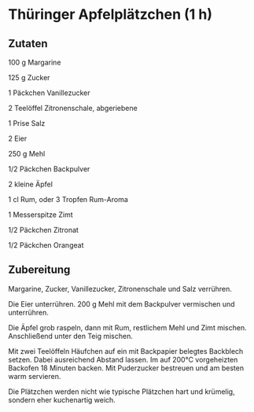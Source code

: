 # Thüringer Apfelplätzchen (1 h)

## Zutaten
100 g Margarine

125 g Zucker

1 Päckchen Vanillezucker

2 Teelöffel Zitronenschale, abgeriebene

1 Prise Salz

2 Eier

250 g Mehl

1/2 Päckchen Backpulver

2 kleine Äpfel

1 cl Rum, oder 3 Tropfen Rum-Aroma

1 Messerspitze Zimt

1/2 Päckchen Zitronat

1/2 Päckchen Orangeat

## Zubereitung
Margarine, Zucker, Vanillezucker, Zitronenschale und Salz verrühren.

Die Eier unterrühren. 200 g Mehl mit dem Backpulver vermischen und unterrühren.

Die Äpfel grob raspeln, dann mit Rum, restlichem Mehl und Zimt mischen. Anschließend unter den Teig mischen.

Mit zwei Teelöffeln Häufchen auf ein mit Backpapier belegtes Backblech setzen. Dabei ausreichend Abstand lassen. Im auf 200°C vorgeheizten Backofen 18 Minuten backen.
Mit Puderzucker bestreuen und am besten warm servieren.

Die Plätzchen werden nicht wie typische Plätzchen hart und krümelig, sondern eher kuchenartig weich.